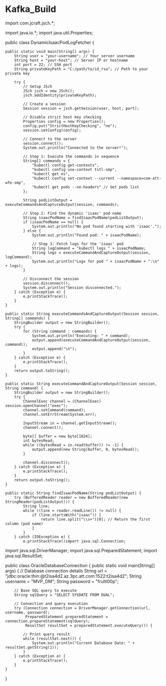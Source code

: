 # Kafka_Build
import com.jcraft.jsch.*;

import java.io.*;
import java.util.Properties;

public class DynamicIsaacPodLogFetcher {

    public static void main(String[] args) {
        String user = "your-username"; // Your server username
        String host = "your-host"; // Server IP or hostname
        int port = 22; // SSH port
        String privateKeyPath = "C:/path/to/id_rsa"; // Path to your private key

        try {
            // Setup JSch
            JSch jsch = new JSch();
            jsch.addIdentity(privateKeyPath);

            // Create a session
            Session session = jsch.getSession(user, host, port);

            // Disable strict host key checking
            Properties config = new Properties();
            config.put("StrictHostKeyChecking", "no");
            session.setConfig(config);

            // Connect to the server
            session.connect();
            System.out.println("Connected to the server!");

            // Step 1: Execute the commands in sequence
            String[] commands = {
                "kubectl config get-contexts",
                "kubectl config use-context tstl-smp",
                "kubectl get ns",
                "kubectl config set-context --current --namespace=com-att-wfe-smp",
                "kubectl get pods --no-headers" // Get pods list
            };

            String podListOutput = executeCommandsAndCaptureOutput(session, commands);

            // Step 2: Find the dynamic 'isaac' pod name
            String isaacPodName = findIsaacPodName(podListOutput);
            if (isaacPodName == null) {
                System.out.println("No pod found starting with 'isaac'.");
            } else {
                System.out.println("Found pod: " + isaacPodName);

                // Step 3: Fetch logs for the 'isaac' pod
                String logCommand = "kubectl logs " + isaacPodName;
                String logs = executeCommandAndCaptureOutput(session, logCommand);
                System.out.println("Logs for pod " + isaacPodName + ":\n" + logs);
            }

            // Disconnect the session
            session.disconnect();
            System.out.println("Session disconnected.");
        } catch (Exception e) {
            e.printStackTrace();
        }
    }

    public static String executeCommandsAndCaptureOutput(Session session, String[] commands) {
        StringBuilder output = new StringBuilder();
        try {
            for (String command : commands) {
                System.out.println("Executing: " + command);
                output.append(executeCommandAndCaptureOutput(session, command));
                output.append("\n");
            }
        } catch (Exception e) {
            e.printStackTrace();
        }
        return output.toString();
    }

    public static String executeCommandAndCaptureOutput(Session session, String command) {
        StringBuilder output = new StringBuilder();
        try {
            ChannelExec channel = (ChannelExec) session.openChannel("exec");
            channel.setCommand(command);
            channel.setErrStream(System.err);

            InputStream in = channel.getInputStream();
            channel.connect();

            byte[] buffer = new byte[1024];
            int bytesRead;
            while ((bytesRead = in.read(buffer)) != -1) {
                output.append(new String(buffer, 0, bytesRead));
            }

            channel.disconnect();
        } catch (Exception e) {
            e.printStackTrace();
        }
        return output.toString();
    }

    public static String findIsaacPodName(String podListOutput) {
        try (BufferedReader reader = new BufferedReader(new StringReader(podListOutput))) {
            String line;
            while ((line = reader.readLine()) != null) {
                if (line.startsWith("isaac")) {
                    return line.split("\\s+")[0]; // Return the first column (pod name)
                }
            }
        } catch (IOException e) {
            e.printStackTrace()import java.sql.Connection;
import java.sql.DriverManager;
import java.sql.PreparedStatement;
import java.sql.ResultSet;

public class OracleDatabaseConnection {
    public static void main(String[] args) {
        // Database connection details
        String url = "jdbc:oracle:thin:@t2isa4d2.az.3pc.att.com:1522:t2isa4d2";
        String username = "MVP_DM";
        String password = "frultl00p";

        // Base SQL query to execute
        String sqlQuery = "SELECT SYSDATE FROM DUAL";

        // Connection and query execution
        try (Connection connection = DriverManager.getConnection(url, username, password);
             PreparedStatement preparedStatement = connection.prepareStatement(sqlQuery);
             ResultSet resultSet = preparedStatement.executeQuery()) {

            // Print query result
            while (resultSet.next()) {
                System.out.println("Current Database Date: " + resultSet.getString(1));
            }
        } catch (Exception e) {
            e.printStackTrace();
        }
    }
}
